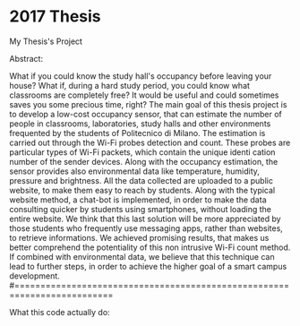 # 2017 Thesis
My Thesis's Project

Abstract:

What if you could know the study hall's occupancy before leaving your house? What if, during a hard study period, you could know what classrooms are completely free? It would be useful and could sometimes saves you some precious time, right? The main goal of this thesis project is to develop a low-cost occupancy sensor, that can estimate the number of people in classrooms, laboratories, study halls and other environments frequented by the students of Politecnico di Milano. The estimation is carried out through the Wi-Fi probes detection and count. These probes are particular types of Wi-Fi packets, which contain the unique identi cation number of the sender devices. Along with the occupancy estimation, the sensor provides also environmental data like temperature, humidity, pressure and brightness. All the data collected are uploaded to a public website, to make them easy to reach by students. Along with the typical website method, a chat-bot is implemented, in order to make the data consulting quicker by students using smartphones, without loading the entire website. We think that this last solution will be more appreciated by those students who frequently use messaging apps, rather than websites, to retrieve informations. We achieved promising results, that makes us better comprehend the potentiality of this non intrusive Wi-Fi count method. If combined with environmental data, we believe that this technique can lead to further steps, in order to achieve the higher goal of a smart campus development.
#=========================================================================

What this code actually do:

